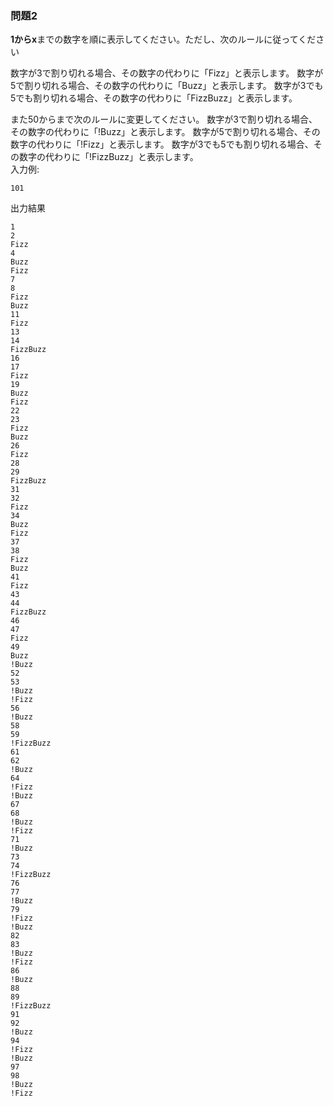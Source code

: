 ### 問題2
**1からx**までの数字を順に表示してください。ただし、次のルールに従ってください

数字が3で割り切れる場合、その数字の代わりに「Fizz」と表示します。
数字が5で割り切れる場合、その数字の代わりに「Buzz」と表示します。
数字が3でも5でも割り切れる場合、その数字の代わりに「FizzBuzz」と表示します。

また50からまで次のルールに変更してください。
数字が3で割り切れる場合、その数字の代わりに「!Buzz」と表示します。
数字が5で割り切れる場合、その数字の代わりに「!Fizz」と表示します。
数字が3でも5でも割り切れる場合、その数字の代わりに「!FizzBuzz」と表示します。<br>
入力例:
```
101
```
出力結果
```
1
2
Fizz
4
Buzz
Fizz
7
8
Fizz
Buzz
11
Fizz
13
14
FizzBuzz
16
17
Fizz
19
Buzz
Fizz
22
23
Fizz
Buzz
26
Fizz
28
29
FizzBuzz
31
32
Fizz
34
Buzz
Fizz
37
38
Fizz
Buzz
41
Fizz
43
44
FizzBuzz
46
47
Fizz
49
Buzz
!Buzz
52
53
!Buzz
!Fizz
56
!Buzz
58
59
!FizzBuzz
61
62
!Buzz
64
!Fizz
!Buzz
67
68
!Buzz
!Fizz
71
!Buzz
73
74
!FizzBuzz
76
77
!Buzz
79
!Fizz
!Buzz
82
83
!Buzz
!Fizz
86
!Buzz
88
89
!FizzBuzz
91
92
!Buzz
94
!Fizz
!Buzz
97
98
!Buzz
!Fizz
```
